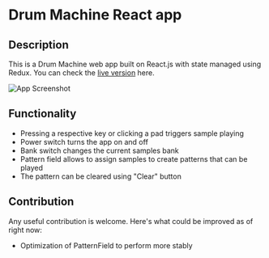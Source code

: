 # Drum Machine React app
## Description
This is a Drum Machine web app built on React.js with state managed using Redux. 
You can check the [live version](https://drum-machine-redux-sib.netlify.app/) here.

![App Screenshot](https://i.ibb.co/SymfbrV/Screenshot-4.jpg)
## Functionality
- Pressing a respective key or clicking a pad triggers sample playing
- Power switch turns the app on and off
- Bank switch changes the current samples bank
- Pattern field allows to assign samples to create patterns that can be played
- The pattern can be cleared using "Clear" button
## Contribution
Any useful contribution is welcome. Here's what could be improved as of right now:
- Optimization of PatternField to perform more stably
